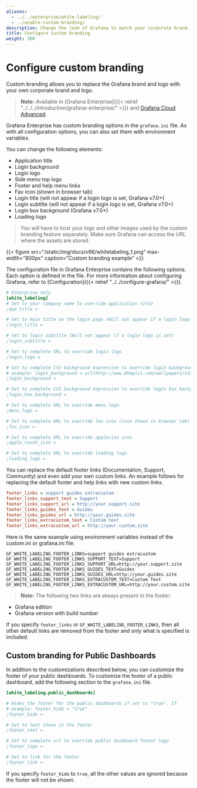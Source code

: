 ```yaml
---
aliases:
  - ../../enterprise/white-labeling/
  - ../enable-custom-branding/
description: Change the look of Grafana to match your corporate brand.
title: Configure custom branding
weight: 300
---
```


# Configure custom branding

Custom branding allows you to replace the Grafana brand and logo with your own corporate brand and logo.

> **Note:** Available in [Grafana Enterprise]({{< relref "../../../introduction/grafana-enterprise/" >}}) and [Grafana Cloud Advanced](/docs/grafana-cloud/).

Grafana Enterprise has custom branding options in the `grafana.ini` file. As with all configuration options, you can also set them with environment variables.

You can change the following elements:

- Application title
- Login background
- Login logo
- Side menu top logo
- Footer and help menu links
- Fav icon (shown in browser tab)
- Login title (will not appear if a login logo is set, Grafana v7.0+)
- Login subtitle (will not appear if a login logo is set, Grafana v7.0+)
- Login box background (Grafana v7.0+)
- Loading logo

> You will have to host your logo and other images used by the custom branding feature separately. Make sure Grafana can access the URL where the assets are stored.

{{< figure src="/static/img/docs/v66/whitelabeling_1.png" max-width="800px" caption="Custom branding example" >}}

The configuration file in Grafana Enterprise contains the following options. Each option is defined in the file. For more information about configuring Grafana, refer to [Configuration]({{< relref "../../configure-grafana/" >}}).

```ini
# Enterprise only
[white_labeling]
# Set to your company name to override application title
;app_title =

# Set to main title on the login page (Will not appear if a login logo is set)
;login_title =

# Set to login subtitle (Will not appear if a login logo is set)
;login_subtitle =

# Set to complete URL to override login logo
;login_logo =

# Set to complete CSS background expression to override login background
# example: login_background = url(http://www.bhmpics.com/wallpapers/starfield-1920x1080.jpg)
;login_background =

# Set to complete CSS background expression to override login box background
;login_box_background =

# Set to complete URL to override menu logo
;menu_logo =

# Set to complete URL to override fav icon (icon shown in browser tab)
;fav_icon =

# Set to complete URL to override apple/ios icon
;apple_touch_icon =

# Set to complete URL to override loading logo
;loading_logo =
```

You can replace the default footer links (Documentation, Support, Community) and even add your own custom links.
An example follows for replacing the default footer and help links with new custom links.

```ini
footer_links = support guides extracustom
footer_links_support_text = Support
footer_links_support_url = http://your.support.site
footer_links_guides_text = Guides
footer_links_guides_url = http://your.guides.site
footer_links_extracustom_text = Custom text
footer_links_extracustom_url = http://your.custom.site
```

Here is the same example using environment variables instead of the custom.ini or grafana.ini file.

```
GF_WHITE_LABELING_FOOTER_LINKS=support guides extracustom
GF_WHITE_LABELING_FOOTER_LINKS_SUPPORT_TEXT=Support
GF_WHITE_LABELING_FOOTER_LINKS_SUPPORT_URL=http://your.support.site
GF_WHITE_LABELING_FOOTER_LINKS_GUIDES_TEXT=Guides
GF_WHITE_LABELING_FOOTER_LINKS_GUIDES_URL=http://your.guides.site
GF_WHITE_LABELING_FOOTER_LINKS_EXTRACUSTOM_TEXT=Custom Text
GF_WHITE_LABELING_FOOTER_LINKS_EXTRACUSTOM_URL=http://your.custom.site
```

> **Note:** The following two links are always present in the footer:

- Grafana edition
- Grafana version with build number

If you specify `footer_links` or `GF_WHITE_LABELING_FOOTER_LINKS`, then all other default links are removed from the footer and only what is specified is included.

## Custom branding for Public Dashboards

In addition to the customizations described below, you can customize the footer of your public dashboards.
To customize the footer of a public dashboard, add the following section to the `grafana.ini` file.

```ini
[white_labeling.public_dashboards]

# Hides the footer for the public dashboards if set to "true". If
# example: footer_hide = "true"
;footer_hide =

# Set to text shown in the footer
;footer_text =

# Set to complete url to override public dashboard footer logo
;footer_logo =

# Set to link for the footer
;footer_link =
```

If you specify `footer_hide` to `true`, all the other values are ignored because the footer will not be shown.
